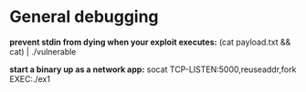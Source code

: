
General debugging
================
**prevent stdin from dying when your exploit executes:** (cat payload.txt && cat) | ./vulnerable

**start a binary up as a network app:** socat TCP-LISTEN:5000,reuseaddr,fork EXEC:./ex1
